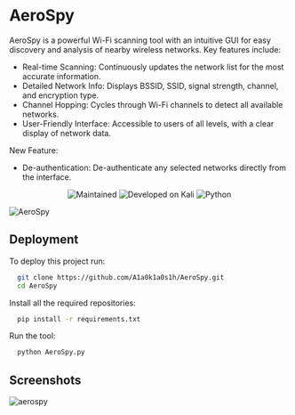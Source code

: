 
# AeroSpy

AeroSpy is a powerful Wi-Fi scanning tool with an intuitive GUI for easy discovery and analysis of nearby wireless networks. Key features include:

- Real-time Scanning: Continuously updates the network list for the most accurate information.
- Detailed Network Info: Displays BSSID, SSID, signal strength, channel, and encryption type.
- Channel Hopping: Cycles through Wi-Fi channels to detect all available networks.
- User-Friendly Interface: Accessible to users of all levels, with a clear display of network data.

New Feature:

- De-authentication: De-authenticate any selected networks directly from the interface.

<p align="center">
  <img src="https://camo.githubusercontent.com/c91c68349c3b4f6c3d00e6046bfd6785787b757618934d11ff2c585275d9a1fd/68747470733a2f2f696d672e736869656c64732e696f2f62616467652f4d61696e7461696e65642533462d5965732d393663343066" alt="Maintained">
  <img src="https://img.shields.io/badge/Developed%20on-Kali%20Linux-blueviolet" alt="Developed on Kali">
  <img src="https://img.shields.io/badge/Python-v3.8+-blue" alt="Python">
</p>

![AeroSpy](https://user-images.githubusercontent.com/63418316/229106649-f2b11490-4f2b-471d-bcf0-c86488663d5a.jpg)


## Deployment

To deploy this project run:

```bash
  git clone https://github.com/A1a0k1a0s1h/AeroSpy.git
  cd AeroSpy
```
Install all the required repositories:

```bash
  pip install -r requirements.txt
```
Run the tool:

```bash
  python AeroSpy.py
```
## Screenshots

![aerospy](https://github.com/user-attachments/assets/c7c2b85f-19ad-45e7-8612-6916111d4820)


